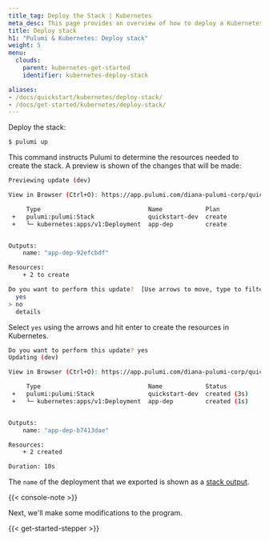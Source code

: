 ```yaml
---
title_tag: Deploy the Stack | Kubernetes
meta_desc: This page provides an overview of how to deploy a Kubernetes project as a Pulumi Stack.
title: Deploy stack
h1: "Pulumi & Kubernetes: Deploy stack"
weight: 5
menu:
  clouds:
    parent: kubernetes-get-started
    identifier: kubernetes-deploy-stack

aliases:
- /docs/quickstart/kubernetes/deploy-stack/
- /docs/get-started/kubernetes/deploy-stack/
---
```


Deploy the stack:

```bash
$ pulumi up
```

This command instructs Pulumi to determine the resources needed to create the stack. A preview is shown of the changes that will be made:

```bash
Previewing update (dev)

View in Browser (Ctrl+O): https://app.pulumi.com/diana-pulumi-corp/quickstart/dev/previews/cc72bfca-4167-4282-8482-b4fe2e0d9fad

     Type                              Name            Plan
 +   pulumi:pulumi:Stack               quickstart-dev  create
 +   └─ kubernetes:apps/v1:Deployment  app-dep         create


Outputs:
    name: "app-dep-92efcbdf"

Resources:
    + 2 to create

Do you want to perform this update?  [Use arrows to move, type to filter]
  yes
> no
  details
```

Select `yes` using the arrows and hit enter to create the resources in Kubernetes.

```bash
Do you want to perform this update? yes
Updating (dev)

View in Browser (Ctrl+O): https://app.pulumi.com/diana-pulumi-corp/quickstart/dev/updates/1

     Type                              Name            Status
 +   pulumi:pulumi:Stack               quickstart-dev  created (3s)
 +   └─ kubernetes:apps/v1:Deployment  app-dep         created (1s)


Outputs:
    name: "app-dep-b7413dae"

Resources:
    + 2 created

Duration: 10s
```

The `name` of the deployment that we exported is shown as a [stack output](/docs/concepts/stack#outputs).

{{< console-note >}}

Next, we'll make some modifications to the program.

{{< get-started-stepper >}}
